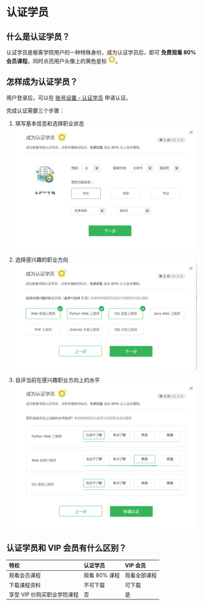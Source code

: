 # 认证学员


## 什么是认证学员？

认证学员是极客学院用户的一种特殊身份，成为认证学员后，即可 **免费观看 80% 会员课程**，同时点亮用户头像上的黄色星标 ![](./images/icon_ca.png)。



## 怎样成为认证学员？

用户登录后，可以在 [账号设置 - 认证学员](http://my.jikexueyuan.com/setting/ca/) 申请认证。

完成认证需要三个步骤：

1. 填写基本信息和选择职业状态
![](./images/ca_1.jpg)

2. 选择感兴趣的职业方向
![](./images/ca_2.jpg)

3. 自评当前在感兴趣职业方向上的水平
![](./images/ca_3.jpg)

## 认证学员和 VIP 会员有什么区别？

| 特权        | 认证学员   |  VIP 会员  |
|:--------   |:-----|:------|
| 观看会员课程     | 观看 80% 课程 |   观看全部课程    |
| 下载课程资料        |   不可下载   |   可下载   |
| 享受 VIP 价购买职业学院课程        |    否    |  是  |